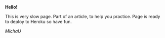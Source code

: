 **Hello!**

This is very slow page. Part of an article, to help you practice.
Page is ready to deploy to Heroku so have fun.

_MichaU_